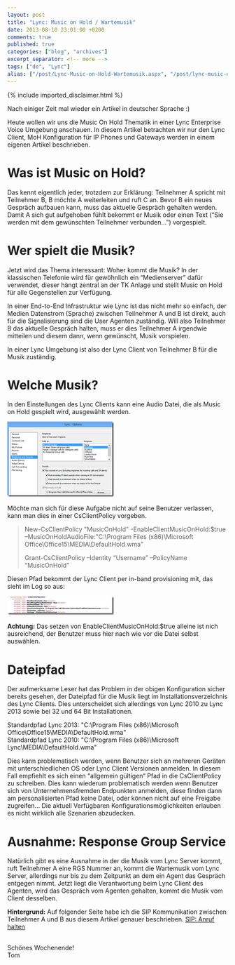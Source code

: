 ```yaml
---
layout: post
title: "Lync: Music on Hold / Wartemusik"
date: 2013-08-10 23:01:00 +0200
comments: true
published: true
categories: ["blog", "archives"]
excerpt_separator: <!-- more -->
tags: ["de", "Lync"]
alias: ["/post/Lync-Music-on-Hold-Wartemusik.aspx", "/post/lync-music-on-hold-wartemusik.aspx"]
---
```

<!-- more -->
{% include imported_disclaimer.html %}
<p>Nach einiger Zeit mal wieder ein Artikel in deutscher Sprache :)</p>  <p>Heute wollen wir uns die Music On Hold Thematik in einer Lync Enterprise Voice Umgebung anschauen. In diesem Artikel betrachten wir nur den Lync Client, MoH Konfiguration für IP Phones und Gateways werden in einem eigenen Artikel beschrieben.</p>  <h1>Was ist Music on Hold?</h1>  <p>Das kennt eigentlich jeder, trotzdem zur Erklärung: Teilnehmer A spricht mit Teilnehmer B, B möchte A weiterleiten und ruft C an. Bevor B ein neues Gespräch aufbauen kann, muss das aktuelle Gespräch gehalten werden. Damit A sich gut aufgehoben fühlt bekommt er Musik oder einen Text (“Sie werden mit dem gewünschten Teilnehmer verbunden…”) vorgespielt.</p>  <h1>Wer spielt die Musik?</h1>  <p>Jetzt wird das Thema interessant: Woher kommt die Musik? In der klassischen Telefonie wird für gewöhnlich ein “Medienserver” dafür verwendet, dieser hängt zentral an der TK Anlage und stellt Music on Hold für alle Gegenstellen zur Verfügung.</p>  <p>In einer End-to-End Infrastruktur wie Lync ist das nicht mehr so einfach, der Medien Datenstrom (Sprache) zwischen Teilnehmer A und B ist direkt, auch für die Signalisierung sind die User Agenten zuständig. Will also Teilnehmer B das aktuelle Gespräch halten, muss er dies Teilnehmer A irgendwie mitteilen und diesem dann, wenn gewünscht, Musik vorspielen.</p>  <p>In einer Lync Umgebung ist also der Lync Client von Teilnehmer B für die Musik zuständig.</p>  <h1></h1>  <h1>Welche Musik?</h1>  <p>In den Einstellungen des Lync Clients kann eine Audio Datei, die als Music on Hold gespielt wird, ausgewählt werden. </p>  <p><a href="/assets/image_564.png"><img title="image" style="border-left-width: 0px; border-right-width: 0px; border-bottom-width: 0px; display: inline; border-top-width: 0px" border="0" alt="image" src="/assets/image_thumb_562.png" width="244" height="172" /></a> </p>  <p>Möchte man sich für diese Aufgabe nicht auf seine Benutzer verlassen, kann man dies in einer CsClientPolicy vorgeben.</p>  <blockquote>   <p>New-CsClientPolicy &quot;MusicOnHold&quot; -EnableClientMusicOnHold:$true –MusicOnHoldAudioFile:&quot;C:\Program Files (x86)\Microsoft Office\Office15\MEDIA\DefaultHold.wma&quot;</p>    <p>Grant-CsClientPolicy –Identity “Username” –PolicyName “MusicOnHold”</p> </blockquote>  <p>Diesen Pfad bekommt der Lync Client per in-band provisioning mit, das sieht im Log so aus:</p>  <p><a href="/assets/image_565.png"><img title="image" style="border-left-width: 0px; border-right-width: 0px; border-bottom-width: 0px; display: inline; border-top-width: 0px" border="0" alt="image" src="/assets/image_thumb_563.png" width="244" height="43" /></a> </p>  <p><strong>Achtung:</strong> Das setzen von EnableClientMusicOnHold:$true alleine ist nich ausreichend, der Benutzer muss hier nach wie vor die Datei selbst auswählen.</p>  <h1>Dateipfad</h1>  <p>Der aufmerksame Leser hat das Problem in der obigen Konfiguration sicher bereits gesehen, der Dateipfad für die Musik liegt im Installationsverzeichnis des Lync Clients. Dies unterscheidet sich allerdings von Lync 2010 zu Lync 2013 sowie bei 32 und 64 Bit Installationen.</p>  <p>Standardpfad Lync 2013: &quot;C:\Program Files (x86)\Microsoft Office\Office15\MEDIA\DefaultHold.wma&quot;   <br />Standardpfad Lync 2010: &quot;C:\Program Files (x86)\Microsoft Lync\MEDIA\DefaultHold.wma&quot;</p>  <p>Dies kann problematisch werden, wenn Benutzer sich an mehreren Geräten mit unterschiedlichen OS oder Lync Client Versionen anmelden. In diesem Fall empfiehlt es sich einen “allgemein gültigen“ Pfad in die CsClientPolicy zu schreiben. Dies kann wiederum problematisch werden wenn Benutzer sich von Unternehmensfremden Endpunkten anmelden, diese finden dann am personalisierten Pfad keine Datei, oder können nicht auf eine Freigabe zugreifen… Die aktuell Verfügbaren Konfigurationsmöglichkeiten erlauben es nicht wirklich alle Szenarien abzudecken.</p>  <h1>Ausnahme: Response Group Service</h1>  <p>Natürlich gibt es eine Ausnahme in der die Musik vom Lync Server kommt, ruft Teilnehmer A eine RGS Nummer an, kommt die Wartemusik vom Lync Server, allerdings nur bis zu dem Zeitpunkt an dem ein Agent das Gespräch entgegen nimmt. Jetzt liegt die Verantwortung beim Lync Client des Agenten, wird das Gespräch vom Agenten gehalten, kommt die Musik vom Client desselben.</p>  <p><strong>Hintergrund:</strong> Auf folgender Seite habe ich die SIP Kommunikation zwischen Teilnehmer A und B aus diesem Artikel genauer beschrieben. <a href="/page/SIP-Anruf-halten.aspx" target="_blank">SIP: Anruf halten</a></p>  <p>   <br />Schönes Wochenende!     <br />Tom</p>

